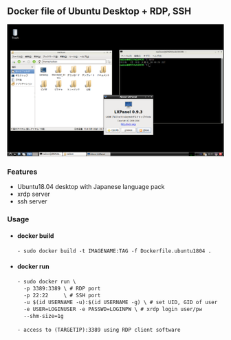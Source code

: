 ## Docker file of Ubuntu Desktop + RDP, SSH
   

![Digit Recognition](./desktop.png)


### Features
  
- Ubuntu18.04 desktop with Japanese language pack
- xrdp server
- ssh server

### Usage

- #### docker build
  ```
  - sudo docker build -t IMAGENAME:TAG -f Dockerfile.ubuntu1804 .
  ```
- #### docker run
  ```
  - sudo docker run \
    -p 3389:3389 \ # RDP port
    -p 22:22     \ # SSH port
    -u $(id USERNAME -u):$(id USERNAME -g) \ # set UID, GID of user
    -e USER=LOGINUSER -e PASSWD=LOGINPW \ # xrdp login user/pw
    --shm-size=1g

  - access to (TARGETIP):3389 using RDP client software
  ```
  

